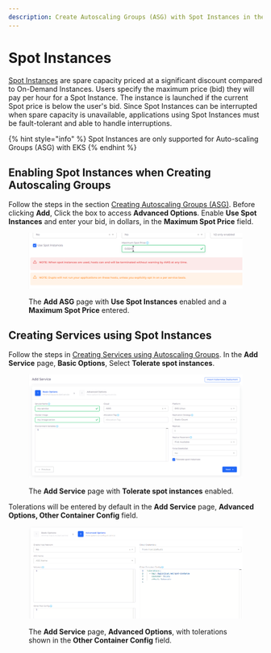 ```yaml
---
description: Create Autoscaling Groups (ASG) with Spot Instances in the nholuongut platform
---
```


# Spot Instances

[Spot Instances](https://aws.amazon.com/tutorials/ec2-auto-scaling-spot-instances/) are spare capacity priced at a significant discount compared to On-Demand Instances. Users specify the maximum price (bid) they will pay per hour for a Spot Instance. The instance is launched if the current Spot price is below the user's bid. Since Spot Instances can be interrupted when spare capacity is unavailable, applications using Spot Instances must be fault-tolerant and able to handle interruptions.

{% hint style="info" %}
Spot Instances are only supported for Auto-scaling Groups (ASG) with EKS
{% endhint %}

## Enabling Spot Instances when Creating Autoscaling Groups

Follow the steps in the section [Creating Autoscaling Groups (ASG)](./#creating-autoscaling-groups-asg). Before clicking **Add**, Click the box to access **Advanced Options**. Enable **Use Spot Instances** and enter your bid, in dollars, in the **Maximum Spot Price** field.&#x20;

<div align="left">

<figure><img src="../../../../../.gitbook/assets/spot instances screen shot.png" alt=""><figcaption><p>The <strong>Add ASG</strong> page with <strong>Use Spot Instances</strong> enabled and a <strong>Maximum Spot Price</strong> entered. </p></figcaption></figure>

</div>

## Creating Services using Spot Instances

Follow the steps in [Creating Services using Autoscaling Groups](./#creating-services-using-autoscaling-groups). In the **Add Service** page, **Basic Options**, Select **Tolerate spot instances**.&#x20;

<div align="left">

<figure><img src="../../../../../.gitbook/assets/add service basic.png" alt=""><figcaption><p>The <strong>Add Service</strong> page with <strong>Tolerate spot instances</strong> enabled.</p></figcaption></figure>

</div>

Tolerations will be entered by default in the **Add Service** page, **Advanced Options, Other Container Config** field. &#x20;

<div align="left">

<figure><img src="../../../../../.gitbook/assets/replacement shot.png" alt=""><figcaption><p>The <strong>Add Service</strong> page, <strong>Advanced Options</strong>, with tolerations shown in the <strong>Other Container Config</strong> field.</p></figcaption></figure>

</div>

